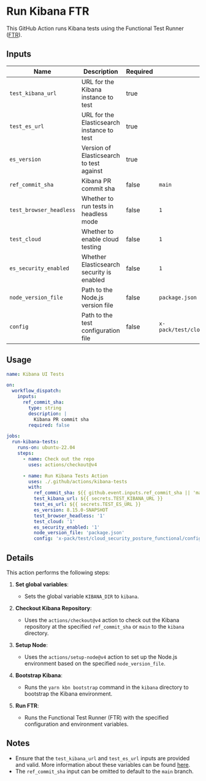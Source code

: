 # Run Kibana FTR

This GitHub Action runs Kibana tests using the Functional Test Runner ([FTR](https://www.elastic.co/guide/en/kibana/current/development-tests.html#development-functional-tests)).

## Inputs

| Name                 | Description                                    | Required | Default                                                      |
|----------------------|------------------------------------------------|----------|--------------------------------------------------------------|
| `test_kibana_url`    | URL for the Kibana instance to test            | true     |                                                              |
| `test_es_url`        | URL for the Elasticsearch instance to test     | true     |                                                              |
| `es_version`         | Version of Elasticsearch to test against       | true     |                                                              |
| `ref_commit_sha`     | Kibana PR commit sha                           | false    | `main`                                                       |
| `test_browser_headless` | Whether to run tests in headless mode        | false    | `1`                                                          |
| `test_cloud`         | Whether to enable cloud testing                | false    | `1`                                                          |
| `es_security_enabled` | Whether Elasticsearch security is enabled     | false    | `1`                                                          |
| `node_version_file`  | Path to the Node.js version file               | false    | `package.json`                                               |
| `config`             | Path to the test configuration file            | false    | `x-pack/test/cloud_security_posture_functional/config.cloud.ts` |

## Usage

```yaml
name: Kibana UI Tests

on:
  workflow_dispatch:
    inputs:
      ref_commit_sha:
        type: string
        description: |
          Kibana PR commit sha
        required: false

jobs:
  run-kibana-tests:
    runs-on: ubuntu-22.04
    steps:
      - name: Check out the repo
        uses: actions/checkout@v4

      - name: Run Kibana Tests Action
        uses: ./.github/actions/kibana-tests
        with:
          ref_commit_sha: ${{ github.event.inputs.ref_commit_sha || 'main' }}
          test_kibana_url: ${{ secrets.TEST_KIBANA_URL }}
          test_es_url: ${{ secrets.TEST_ES_URL }}
          es_version: 8.15.0-SNAPSHOT
          test_browser_headless: '1'
          test_cloud: '1'
          es_security_enabled: '1'
          node_version_file: 'package.json'
          config: 'x-pack/test/cloud_security_posture_functional/config.cloud.ts'
```

## Details

This action performs the following steps:

1. **Set global variables**:
   - Sets the global variable `KIBANA_DIR` to `kibana`.

2. **Checkout Kibana Repository**:
   - Uses the `actions/checkout@v4` action to check out the Kibana repository at the specified `ref_commit_sha` or `main` to the `kibana` directory.

3. **Setup Node**:
   - Uses the `actions/setup-node@v4` action to set up the Node.js environment based on the specified `node_version_file`.

4. **Bootstrap Kibana**:
   - Runs the `yarn kbn bootstrap` command in the `kibana` directory to bootstrap the Kibana environment.

5. **Run FTR**:
   - Runs the Functional Test Runner (FTR) with the specified configuration and environment variables.

## Notes

- Ensure that the `test_kibana_url` and `test_es_url` inputs are provided and valid. More information about these variables can be found [here](https://www.elastic.co/guide/en/kibana/current/development-tests.html#_running_functional_tests).
- The `ref_commit_sha` input can be omitted to default to the `main` branch.
